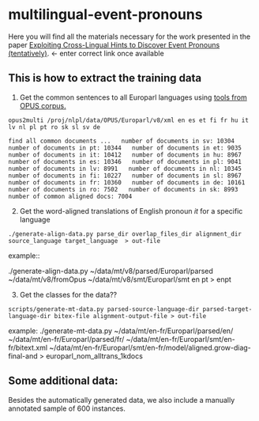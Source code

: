 # multilingual-event-pronouns

Here you will find all the materials necessary for the work presented in the paper [Exploiting Cross-Lingual Hints to Discover Event Pronouns (tentatively)](https://lrec2020.lrec-conf.org/en/).  <- enter correct link once available

This is how to extract the training data
----

1. Get the common sentences to all Europarl languages using [tools from OPUS corpus.](http://opus.nlpl.eu/trac/wiki/Tools/Opus2Multi)

`opus2multi /proj/nlpl/data/OPUS/Europarl/v8/xml en es et fi fr hu it lv nl pl pt ro sk sl sv de `

`find all common documents ...  
number of documents in sv: 10304  
number of documents in pt: 10344  
number of documents in et: 9035  
number of documents in it: 10412  
number of documents in hu: 8967  
number of documents in es: 10346  
number of documents in pl: 9041  
number of documents in lv: 8991  
number of documents in nl: 10345  
number of documents in fi: 10227  
number of documents in sl: 8967  
number of documents in fr: 10360  
number of documents in de: 10161  
number of documents in ro: 7502  
number of documents in sk: 8993  
number of common aligned docs: 7004 `

2. Get the word-aligned translations of English pronoun _it_ for a specific language

`./generate-align-data.py parse_dir overlap_files_dir alignment_dir source_language target_language  > out-file`

example::

./generate-align-data.py ~/data/mt/v8/parsed/Europarl/parsed ~/data/mt/v8/fromOpus ~/data/mt/v8/smt/Europarl/smt en pt  >  enpt 

3. Get the classes for the data??

`scripts/generate-mt-data.py parsed-source-language-dir parsed-target-language-dir bitex-file alignment-output-file > out-file`

example:
./generate-mt-data.py ~/data/mt/en-fr/Europarl/parsed/en/ ~/data/mt/en-fr/Europarl/parsed/fr/ ~/data/mt/en-fr/Europarl/smt/en-fr/bitext.xml ~/data/mt/en-fr/Europarl/smt/en-fr/model/aligned.grow-diag-final-and > europarl_nom_alltrans_1kdocs 

Some additional data:
---

Besides the automatically generated data, we also include a manually annotated sample of 600 instances.






